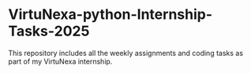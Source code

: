 # VirtuNexa-python-Internship-Tasks-2025
This repository includes all the weekly assignments and coding tasks as part of my VirtuNexa internship.
